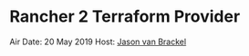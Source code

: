 # Rancher 2 Terraform Provider

<a href="https://www.youtube.com/embed/YNCq-prI8-8"></a>

Air Date: 20 May 2019
Host: [Jason van Brackel](twitter.com/jasonvanbrackel)